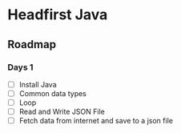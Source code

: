 # Headfirst Java

## Roadmap

### Days 1

- [ ] Install Java
- [ ] Common data types
- [ ] Loop
- [ ] Read and Write JSON File
- [ ] Fetch data from internet and save to a json file
